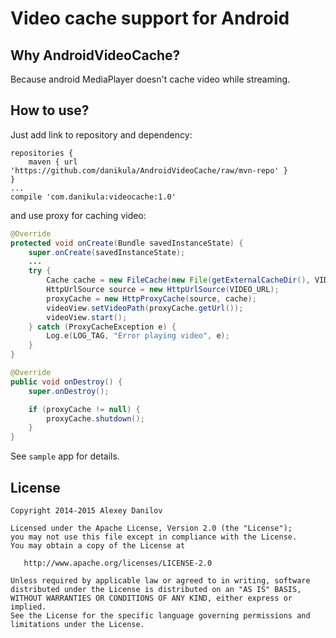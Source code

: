 Video cache support for Android
==============

Why AndroidVideoCache?
----
Because android MediaPlayer doesn't cache video while streaming.

How to use?
----
Just add link to repository and dependency:
```
repositories {
    maven { url 'https://github.com/danikula/AndroidVideoCache/raw/mvn-repo' }
}
...
compile 'com.danikula:videocache:1.0'
```

and use proxy for caching video:

```java
@Override
protected void onCreate(Bundle savedInstanceState) {
    super.onCreate(savedInstanceState);
    ...
    try {
        Cache cache = new FileCache(new File(getExternalCacheDir(), VIDEO_CACHE_NAME));
        HttpUrlSource source = new HttpUrlSource(VIDEO_URL);
        proxyCache = new HttpProxyCache(source, cache);
        videoView.setVideoPath(proxyCache.getUrl());
        videoView.start();
    } catch (ProxyCacheException e) {
        Log.e(LOG_TAG, "Error playing video", e);
    }
}

@Override
public void onDestroy() {
    super.onDestroy();

    if (proxyCache != null) {
        proxyCache.shutdown();
    }
}
```

See `sample` app for details.

License
----

    Copyright 2014-2015 Alexey Danilov

    Licensed under the Apache License, Version 2.0 (the "License");
    you may not use this file except in compliance with the License.
    You may obtain a copy of the License at

       http://www.apache.org/licenses/LICENSE-2.0

    Unless required by applicable law or agreed to in writing, software
    distributed under the License is distributed on an "AS IS" BASIS,
    WITHOUT WARRANTIES OR CONDITIONS OF ANY KIND, either express or implied.
    See the License for the specific language governing permissions and
    limitations under the License.